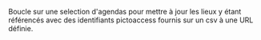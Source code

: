 Boucle sur une selection d'agendas pour mettre à jour les lieux y étant référencés avec des identifiants pictoaccess fournis sur un csv à une URL définie.
